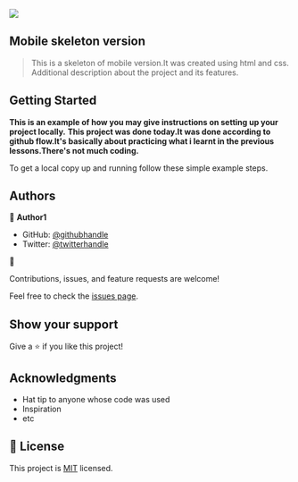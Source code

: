 ![](https://img.shields.io/badge/Microverse-blueviolet)

## Mobile skeleton version

> This is a skeleton of mobile version.It was created using html and css.
> Additional description about the project and its features.

## Getting Started

**This is an example of how you may give instructions on setting up your project locally.**
**This project was done today.It was done according to github flow.It's basically about practicing what i learnt in the previous lessons.There's not much coding.**

To get a local copy up and running follow these simple example steps.

## Authors

👤 **Author1**

- GitHub: [@githubhandle](https://github.com/)
- Twitter: [@twitterhandle](https://twitter.com/home)

👤

Contributions, issues, and feature requests are welcome!

Feel free to check the [issues page](../../issues/).

## Show your support

Give a ⭐️ if you like this project!

## Acknowledgments

- Hat tip to anyone whose code was used
- Inspiration
- etc

## 📝 License

This project is [MIT](./MIT.md) licensed.
